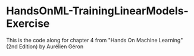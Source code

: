 # HandsOnML-TrainingLinearModels-Exercise
This is the code along for chapter 4 from "Hands On Machine Learning" (2nd Edition) by Aurélien Géron
